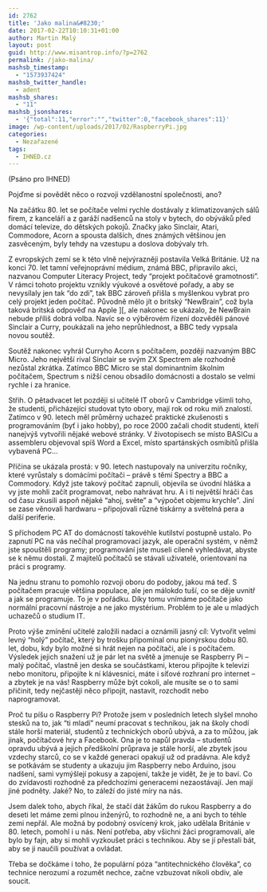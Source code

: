 ```yaml
---
id: 2762
title: 'Jako malina&#8230;'
date: 2017-02-22T10:10:31+01:00
author: Martin Malý
layout: post
guid: http://www.misantrop.info/?p=2762
permalink: /jako-malina/
mashsb_timestamp:
  - "1573937424"
mashsb_twitter_handle:
  - adent
mashsb_shares:
  - "11"
mashsb_jsonshares:
  - '{"total":11,"error":"","twitter":0,"facebook_shares":11}'
image: /wp-content/uploads/2017/02/RaspberryPi.jpg
categories:
  - Nezařazené
tags:
  - IHNED.cz
---
```

<span style="font-weight: 400;">(Psáno pro IHNED)</span>

<span style="font-weight: 400;">Pojďme si povědět něco o rozvoji vzdělanostní společnosti, ano?</span>

<span style="font-weight: 400;">Na začátku 80. let se počítače velmi rychle dostávaly z klimatizovaných sálů firem, z kanceláří a z garáží nadšenců na stoly v bytech, do obýváků před domácí televize, do dětských pokojů. Značky jako Sinclair, Atari, Commodore, Acorn a spousta dalších, dnes známých většinou jen zasvěceným, byly tehdy na vzestupu a doslova dobývaly trh. </span>

<span style="font-weight: 400;">Z evropských zemí se k této vlně nejvýrazněji postavila Velká Británie. Už na konci 70. let tamní veřejnoprávní médium, známá BBC, připravilo akci, nazvanou Computer Literacy Project, tedy “projekt počítačové gramotnosti”. V rámci tohoto projektu vznikly výukové a osvětové pořady, a aby se nevysílaly jen tak “do zdi”, tak BBC zároveň přišla s myšlenkou vybrat pro celý projekt jeden počítač. Původně mělo jít o britský “NewBrain”, což byla taková britská odpověď na Apple ][, ale nakonec se ukázalo, že NewBrain nebude příliš dobrá volba. Navíc se o výběrovém řízení dozvěděli pánové Sinclair a Curry, poukázali na jeho neprůhlednost, a BBC tedy vypsala novou soutěž.</span>

<span style="font-weight: 400;">Soutěž nakonec vyhrál Curryho Acorn s počítačem, později nazvaným BBC Micro. Jeho největší rival Sinclair se svým ZX Spectrem ale rozhodně nezůstal zkrátka. Zatímco BBC Micro se stal dominantním školním počítačem, Spectrum s nižší cenou obsadilo domácnosti a dostalo se velmi rychle i za hranice.</span>

<span style="font-weight: 400;">Střih. O pětadvacet let později si učitelé IT oborů v Cambridge všimli toho, že studenti, přicházející studovat tyto obory, mají rok od roku míň znalostí. Zatímco v 90. letech měl průměrný uchazeč praktické zkušenosti s programováním (byť i jako hobby), po roce 2000 začali chodit studenti, kteří nanejvýš vytvořili nějaké webové stránky. V životopisech se místo BASICu a assembleru objevoval spíš Word a Excel, místo spartánských osmibitů přišla vybavená PC… </span>

<span style="font-weight: 400;">Příčina se ukázala prostá: v 90. letech nastupovaly na univerzitu ročníky, které vyrůstaly s domácími počítači &#8211; právě s těmi Spectry a BBC a Commodory. Když jste takový počítač zapnuli, objevila se úvodní hláška a vy jste mohli začít programovat, nebo nahrávat hru. A i ti největší hráči čas od času zkusili aspoň nějaké “ahoj, světe” a “výpočet objemu krychle”. Jiní se zase věnovali hardwaru &#8211; připojovali různé tiskárny a světelná pera a další periferie.</span>

<span style="font-weight: 400;">S příchodem PC AT do domácností takovéhle kutilství postupně ustalo. Po zapnutí PC na vás nečíhal programovací jazyk, ale operační systém, v němž jste spouštěli programy; programování jste museli cíleně vyhledávat, abyste se k němu dostali. Z majitelů počítačů se stávali uživatelé, orientovaní na práci s programy.</span>

<span style="font-weight: 400;">Na jednu stranu to pomohlo rozvoji oboru do podoby, jakou má teď. S počítačem pracuje většina populace, ale jen málokdo tuší, co se děje uvnitř a jak se programuje. To je v pořádku. Díky tomu vnímáme počítače jako normální pracovní nástroje a ne jako mystérium. Problém to je ale u mladých uchazečů o studium IT.</span>

<span style="font-weight: 400;">Proto výše zmínění učitelé založili nadaci a oznámili jasný cíl: Vytvořit velmi levný “holý” počítač, který by trošku připomínal onu pionýrskou dobu 80. let, dobu, kdy bylo možné si hrát nejen na počítači, ale i s počítačem. Výsledek jejich snažení už je pár let na světě a jmenuje se Raspberry Pi &#8211; malý počítač, vlastně jen deska se součástkami, kterou připojíte k televizi nebo monitoru, připojíte k ní klávesnici, máte i síťové rozhraní pro internet &#8211; a zbytek je na vás! Raspberry může být cokoli, ale musíte se o to sami přičinit, tedy nejčastěji něco připojit, nastavit, rozchodit nebo naprogramovat.</span>

<span style="font-weight: 400;">Proč tu píšu o Raspberry Pi? Protože jsem v posledních letech slyšel mnoho stesků na to, jak “ti mladí” neumí pracovat s technikou, jak na školy chodí stále horší materiál, studentů z technických oborů ubývá, a za to můžou, jak jinak, počítačové hry a Facebook. Ona je to napůl pravda &#8211; studentů opravdu ubývá a jejich předškolní průprava je stále horší, ale zbytek jsou vzdechy starců, co se v každé generaci opakují už od pradávna. Ale když se potkávám se studenty a ukazuju jim Raspberry nebo Arduino, jsou nadšení, sami vymýšlejí pokusy a zapojení, takže je vidět, že je to baví. Co do zvídavosti rozhodně za předchozími generacemi nezaostávají. Jen mají jiné podněty. Jaké? No, to záleží do jisté míry na nás.</span>

<span style="font-weight: 400;">Jsem dalek toho, abych říkal, že stačí dát žákům do rukou Raspberry a do deseti let máme zemi plnou inženýrů, to rozhodně ne, a ani bych to téhle zemi nepřál. Ale možná by podobný osvícený krok, jako udělala Británie v 80. letech, pomohl i u nás. Není potřeba, aby všichni žáci programovali, ale bylo by fajn, aby si mohli vyzkoušet práci s technikou. Aby se jí přestali bát, aby se ji naučili používat a ovládat. </span>

<span style="font-weight: 400;">Třeba se dočkáme i toho, že populární póza “antitechnického člověka”, co technice nerozumí a rozumět nechce, začne vzbuzovat nikoli obdiv, ale soucit.</span>